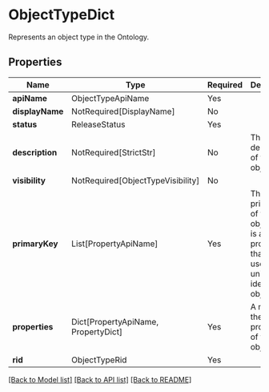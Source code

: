 # ObjectTypeDict

Represents an object type in the Ontology.

## Properties
| Name | Type | Required | Description |
| ------------ | ------------- | ------------- | ------------- |
**apiName** | ObjectTypeApiName | Yes |  |
**displayName** | NotRequired[DisplayName] | No |  |
**status** | ReleaseStatus | Yes |  |
**description** | NotRequired[StrictStr] | No | The description of the object type. |
**visibility** | NotRequired[ObjectTypeVisibility] | No |  |
**primaryKey** | List[PropertyApiName] | Yes | The primary key of the object. This is a list of properties that can be used to uniquely identify the object. |
**properties** | Dict[PropertyApiName, PropertyDict] | Yes | A map of the properties of the object type. |
**rid** | ObjectTypeRid | Yes |  |


[[Back to Model list]](../../README.md#models-v2-link) [[Back to API list]](../../README.md#documentation-for-api-endpoints) [[Back to README]](../../README.md)
